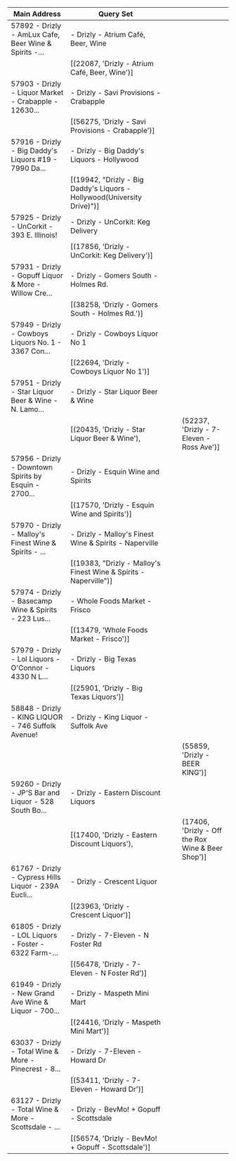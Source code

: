 | Main Address | Query Set |  |  |  |
| ---- | ---- | ---- | ---- | ---- |
| 57892 - Drizly - AmLux Cafe, Beer Wine & Spirits -... | - Drizly - Atrium Café, Beer, Wine |  |  |  |
|  | [(22087, 'Drizly - Atrium Café, Beer, Wine')] |  |  |  |
| 57903 - Drizly - Liquor Market - Crabapple - 12630... | - Drizly - Savi Provisions - Crabapple |  |  |  |
|  | [(56275, 'Drizly - Savi Provisions - Crabapple')] |  |  |  |
| 57916 - Drizly - Big Daddy's Liquors #19 - 7990 Da... | - Drizly - Big Daddy's Liquors - Hollywood |  |  |  |
|  | [(19942, "Drizly - Big Daddy's Liquors - Hollywood(University Drive)")] |  |  |  |
| 57925 - Drizly - UnCorkit - 393 E. Illinois! | - Drizly - UnCorkit: Keg Delivery |  |  |  |
|  | [(17856, 'Drizly - UnCorkit: Keg Delivery')] |  |  |  |
| 57931 - Drizly - Gopuff Liquor & More - Willow Cre... | - Drizly - Gomers South - Holmes Rd. |  |  |  |
|  | [(38258, 'Drizly - Gomers South - Holmes Rd.')] |  |  |  |
| 57949 - Drizly - Cowboys Liquors No. 1 - 3367 Con... | - Drizly - Cowboys Liquor No 1 |  |  |  |
|  | [(22694, 'Drizly - Cowboys Liquor No 1')] |  |  |  |
| 57951 - Drizly - Star Liquor Beer & Wine - N. Lamo... | - Drizly - Star Liquor Beer & Wine |  |  |  |
|  | [(20435, 'Drizly - Star Liquor Beer & Wine'), |  |  | (52237, 'Drizly - 7-Eleven - Ross Ave')] |
| 57956 - Drizly - Downtown Spirits by Esquin - 2700... | - Drizly - Esquin Wine and Spirits |  |  |  |
|  | [(17570, 'Drizly - Esquin Wine and Spirits')] |  |  |  |
| 57970 - Drizly - Malloy's Finest Wine & Spirits - ... | - Drizly - Malloy's Finest Wine & Spirits - Naperville |  |  |  |
|  | [(19383, "Drizly - Malloy's Finest Wine & Spirits - Naperville")] |  |  |  |
| 57974 - Drizly - Basecamp Wine & Spirits - 223 Lus... | - Whole Foods Market - Frisco |  |  |  |
|  | [(13479, 'Whole Foods Market - Frisco')] |  |  |  |
| 57979 - Drizly - Lol Liquors - O'Connor - 4330 N L... | - Drizly - Big Texas Liquors |  |  |  |
|  | [(25901, 'Drizly - Big Texas Liquors')] |  |  |  |
| 58848 - Drizly - KING LIQUOR - 746 Suffolk Avenue! | - Drizly - King Liquor - Suffolk Ave |  |  |  |
|  |  |  |  | (55859, 'Drizly - BEER KING')] |
| 59260 - Drizly - JP'S Bar and Liquor - 528 South Bo... | - Drizly - Eastern Discount Liquors |  |  |  |
|  | [(17400, 'Drizly - Eastern Discount Liquors'), |  |  | (17406, 'Drizly - Off the Rox Wine & Beer Shop')] |
| 61767 - Drizly - Cypress Hills Liquor - 239A Eucli... | - Drizly - Crescent Liquor |  |  |  |
|  | [(23963, 'Drizly - Crescent Liquor')] |  |  |  |
| 61805 - Drizly - LOL Liquors - Foster - 6322 Farm-... | - Drizly - 7-Eleven - N Foster Rd |  |  |  |
|  | [(56478, 'Drizly - 7-Eleven - N Foster Rd')] |  |  |  |
| 61949 - Drizly - New Grand Ave Wine & Liquor - 700... | - Drizly - Maspeth Mini Mart |  |  |  |
|  | [(24416, 'Drizly - Maspeth Mini Mart')] |  |  |  |
| 63037 - Drizly - Total Wine & More - Pinecrest - 8... | - Drizly - 7-Eleven - Howard Dr |  |  |  |
|  | [(53411, 'Drizly - 7-Eleven - Howard Dr')] |  |  |  |
| 63127 - Drizly - Total Wine & More - Scottsdale - ... | - Drizly - BevMo! + Gopuff - Scottsdale |  |  |  |
|  | [(56574, 'Drizly - BevMo! + Gopuff - Scottsdale')] |  |  |  |
